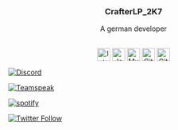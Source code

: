 
<br />
<p align="center">

  <h3 align="center">CrafterLP_2K7</h3>

  


  <p align="center">
    A german developer
    <br />
  
  

  

    

    
    
  <br />
    <div align="center">
  <img align="center" alt="Intellij" width="26px" src="https://cdn.iconscout.com/icon/free/png-512/intellij-idea-569199.png" />
  <img align="center" alt="Java" width="26px" src="https://upload-icon.s3.us-east-2.amazonaws.com/uploads/icons/png/378554371540553613-512.png" />
  <img align="center" alt="MySQL" width="26px" src="https://cdn-icons-png.flaticon.com/128/3161/3161158.png" />
  <img align="center" alt="Git" width="26px" src="https://upload.wikimedia.org/wikipedia/commons/thumb/3/3f/Git_icon.svg/1024px-Git_icon.svg.png" />
  <img align="center" alt="GitHub" width="26px" src="https://icon-library.com/images/github_png63.png" />
  </div>
  </p> 
</p>


[![Discord][discord-shield]][discord-url]

 [![Teamspeak][teamspeak-shield]][teamspeak-url]

 [![spotify][spotify-shield]][spotify-url]

 [![Twitter Follow](https://img.shields.io/twitter/follow/Http_polo?color=1DA1F2&logo=twitter&style=for-the-badge)](https://twitter.com/Http_polo)

 

 

[discord-shield]: https://img.shields.io/badge/-Discord-black.svg?style=for-the-badge&logo=discord&colorB=555

[discord-url]: https://discord.gg/Gv4B77xqCT

[teamspeak-shield]: https://img.shields.io/badge/-Teamspeak-black.svg?style=for-the-badge&logo=teamspeak&colorB=555

[teamspeak-url]: ts3server://bytemc.de

[spotify-shield]: https://img.shields.io/badge/-Spotify-black.svg?style=for-the-badge&logo=spotify&colorB=555

[spotify-url]: https://open.spotify.com/user/coeqj1w4x4wf1xfekndxd57pt


